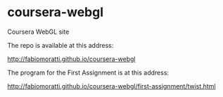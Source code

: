 # coursera-webgl
Coursera WebGL site

The repo is available at this address:

http://fabiomoratti.github.io/coursera-webgl

The program for the First Assignment is at this address:

http://fabiomoratti.github.io/coursera-webgl/first-assignment/twist.html